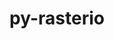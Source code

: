 ---
title: "py-rasterio"
layout: cache
categories: [package, develop]
meta: {"versions": ["1.3.8", "1.3.9"], "compilers": ["apple-clang@=15.0.0", "gcc@=11.3.0"], "oss": ["ubuntu22.04", "ventura"], "platforms": ["darwin", "linux"], "targets": ["aarch64", "x86_64_v3"], "stacks": ["ml-darwin-aarch64-mps", "ml-linux-x86_64-cpu", "ml-linux-x86_64-cuda", "root"], "num_specs": 42, "num_specs_by_stack": {"ml-darwin-aarch64-mps": 2, "root": 42, "ml-linux-x86_64-cpu": 19, "ml-linux-x86_64-cuda": 21}}
spec_details: [{"hash": "emon6rfza6xematdyl6zmwjcdk3usxnj", "compiler": "apple-clang@=15.0.0", "versions": ["1.3.8"], "os": "ventura", "platform": "darwin", "target": "aarch64", "variants": ["build_system=python_pip"], "stacks": ["ml-darwin-aarch64-mps", "root"], "size": "-", "tarball": "https://binaries.spack.io/develop/build_cache/darwin-ventura-aarch64/apple-clang-15.0.0/py-rasterio-1.3.8/darwin-ventura-aarch64-apple-clang-15.0.0-py-rasterio-1.3.8-emon6rfza6xematdyl6zmwjcdk3usxnj.spack"}, {"hash": "a2so57q6z2nwzt53itru77c6olg2uuwx", "compiler": "apple-clang@=15.0.0", "versions": ["1.3.9"], "os": "ventura", "platform": "darwin", "target": "aarch64", "variants": ["build_system=python_pip"], "stacks": ["ml-darwin-aarch64-mps", "root"], "size": "-", "tarball": "https://binaries.spack.io/develop/build_cache/darwin-ventura-aarch64/apple-clang-15.0.0/py-rasterio-1.3.9/darwin-ventura-aarch64-apple-clang-15.0.0-py-rasterio-1.3.9-a2so57q6z2nwzt53itru77c6olg2uuwx.spack"}, {"hash": "4ozlx26ryufz3ltvzbrrjv7uqkrayvck", "compiler": "gcc@=11.3.0", "versions": ["1.3.8"], "os": "ubuntu22.04", "platform": "linux", "target": "x86_64_v3", "variants": ["build_system=python_pip"], "stacks": ["root", "ml-linux-x86_64-cpu"], "size": "-", "tarball": "https://binaries.spack.io/develop/build_cache/linux-ubuntu22.04-x86_64_v3/gcc-11.3.0/py-rasterio-1.3.8/linux-ubuntu22.04-x86_64_v3-gcc-11.3.0-py-rasterio-1.3.8-4ozlx26ryufz3ltvzbrrjv7uqkrayvck.spack"}, {"hash": "5goif67wc74djn53m5uh5exj7koksxnz", "compiler": "gcc@=11.3.0", "versions": ["1.3.8"], "os": "ubuntu22.04", "platform": "linux", "target": "x86_64_v3", "variants": ["build_system=python_pip"], "stacks": ["root", "ml-linux-x86_64-cuda"], "size": "-", "tarball": "https://binaries.spack.io/develop/build_cache/linux-ubuntu22.04-x86_64_v3/gcc-11.3.0/py-rasterio-1.3.8/linux-ubuntu22.04-x86_64_v3-gcc-11.3.0-py-rasterio-1.3.8-5goif67wc74djn53m5uh5exj7koksxnz.spack"}, {"hash": "4pfxeq45bccyfpxz6xfe5olulsxfwekj", "compiler": "gcc@=11.3.0", "versions": ["1.3.8"], "os": "ubuntu22.04", "platform": "linux", "target": "x86_64_v3", "variants": ["build_system=python_pip"], "stacks": ["root", "ml-linux-x86_64-cpu"], "size": "-", "tarball": "https://binaries.spack.io/develop/build_cache/linux-ubuntu22.04-x86_64_v3/gcc-11.3.0/py-rasterio-1.3.8/linux-ubuntu22.04-x86_64_v3-gcc-11.3.0-py-rasterio-1.3.8-4pfxeq45bccyfpxz6xfe5olulsxfwekj.spack"}, {"hash": "6ba5y7wmhaoso4d7kjocnb7o4igvha4c", "compiler": "gcc@=11.3.0", "versions": ["1.3.8"], "os": "ubuntu22.04", "platform": "linux", "target": "x86_64_v3", "variants": ["build_system=python_pip"], "stacks": ["root", "ml-linux-x86_64-cuda"], "size": "-", "tarball": "https://binaries.spack.io/develop/build_cache/linux-ubuntu22.04-x86_64_v3/gcc-11.3.0/py-rasterio-1.3.8/linux-ubuntu22.04-x86_64_v3-gcc-11.3.0-py-rasterio-1.3.8-6ba5y7wmhaoso4d7kjocnb7o4igvha4c.spack"}, {"hash": "xolb6fyj2o44upurg2fxmvjzjxhdjari", "compiler": "gcc@=11.3.0", "versions": ["1.3.8"], "os": "ubuntu22.04", "platform": "linux", "target": "x86_64_v3", "variants": ["build_system=python_pip"], "stacks": ["root", "ml-linux-x86_64-cpu"], "size": "-", "tarball": "https://binaries.spack.io/develop/build_cache/linux-ubuntu22.04-x86_64_v3/gcc-11.3.0/py-rasterio-1.3.8/linux-ubuntu22.04-x86_64_v3-gcc-11.3.0-py-rasterio-1.3.8-xolb6fyj2o44upurg2fxmvjzjxhdjari.spack"}, {"hash": "2c35xk5wziebrfrkgg6ixhv3a2mkpndm", "compiler": "gcc@=11.3.0", "versions": ["1.3.8"], "os": "ubuntu22.04", "platform": "linux", "target": "x86_64_v3", "variants": ["build_system=python_pip"], "stacks": ["root", "ml-linux-x86_64-cpu"], "size": "-", "tarball": "https://binaries.spack.io/develop/build_cache/linux-ubuntu22.04-x86_64_v3/gcc-11.3.0/py-rasterio-1.3.8/linux-ubuntu22.04-x86_64_v3-gcc-11.3.0-py-rasterio-1.3.8-2c35xk5wziebrfrkgg6ixhv3a2mkpndm.spack"}, {"hash": "4outdw4in4ntedthq7cibjhqsjrt6lzw", "compiler": "gcc@=11.3.0", "versions": ["1.3.8"], "os": "ubuntu22.04", "platform": "linux", "target": "x86_64_v3", "variants": ["build_system=python_pip"], "stacks": ["root", "ml-linux-x86_64-cuda"], "size": "-", "tarball": "https://binaries.spack.io/develop/build_cache/linux-ubuntu22.04-x86_64_v3/gcc-11.3.0/py-rasterio-1.3.8/linux-ubuntu22.04-x86_64_v3-gcc-11.3.0-py-rasterio-1.3.8-4outdw4in4ntedthq7cibjhqsjrt6lzw.spack"}, {"hash": "6jfj4tbenwqlrrduawgdnnyapvf2zrfc", "compiler": "gcc@=11.3.0", "versions": ["1.3.8"], "os": "ubuntu22.04", "platform": "linux", "target": "x86_64_v3", "variants": ["build_system=python_pip"], "stacks": ["root", "ml-linux-x86_64-cuda"], "size": "-", "tarball": "https://binaries.spack.io/develop/build_cache/linux-ubuntu22.04-x86_64_v3/gcc-11.3.0/py-rasterio-1.3.8/linux-ubuntu22.04-x86_64_v3-gcc-11.3.0-py-rasterio-1.3.8-6jfj4tbenwqlrrduawgdnnyapvf2zrfc.spack"}, {"hash": "5yup3ymnxo2psbrhipnojzjjqoo5mjn2", "compiler": "gcc@=11.3.0", "versions": ["1.3.8"], "os": "ubuntu22.04", "platform": "linux", "target": "x86_64_v3", "variants": ["build_system=python_pip"], "stacks": ["root", "ml-linux-x86_64-cpu"], "size": "-", "tarball": "https://binaries.spack.io/develop/build_cache/linux-ubuntu22.04-x86_64_v3/gcc-11.3.0/py-rasterio-1.3.8/linux-ubuntu22.04-x86_64_v3-gcc-11.3.0-py-rasterio-1.3.8-5yup3ymnxo2psbrhipnojzjjqoo5mjn2.spack"}, {"hash": "4ol6dtmxiyzdm2mh7ekpje3pmrage2gf", "compiler": "gcc@=11.3.0", "versions": ["1.3.8"], "os": "ubuntu22.04", "platform": "linux", "target": "x86_64_v3", "variants": ["build_system=python_pip"], "stacks": ["root", "ml-linux-x86_64-cuda"], "size": "-", "tarball": "https://binaries.spack.io/develop/build_cache/linux-ubuntu22.04-x86_64_v3/gcc-11.3.0/py-rasterio-1.3.8/linux-ubuntu22.04-x86_64_v3-gcc-11.3.0-py-rasterio-1.3.8-4ol6dtmxiyzdm2mh7ekpje3pmrage2gf.spack"}, {"hash": "yfjwp6dkfl4m4ajg7ruyf77d5f3r7lmx", "compiler": "gcc@=11.3.0", "versions": ["1.3.8"], "os": "ubuntu22.04", "platform": "linux", "target": "x86_64_v3", "variants": ["build_system=python_pip"], "stacks": ["root", "ml-linux-x86_64-cpu"], "size": "-", "tarball": "https://binaries.spack.io/develop/build_cache/linux-ubuntu22.04-x86_64_v3/gcc-11.3.0/py-rasterio-1.3.8/linux-ubuntu22.04-x86_64_v3-gcc-11.3.0-py-rasterio-1.3.8-yfjwp6dkfl4m4ajg7ruyf77d5f3r7lmx.spack"}, {"hash": "4ceorhzwbyqforxhgivt6mbultvshsy7", "compiler": "gcc@=11.3.0", "versions": ["1.3.8"], "os": "ubuntu22.04", "platform": "linux", "target": "x86_64_v3", "variants": ["build_system=python_pip"], "stacks": ["root", "ml-linux-x86_64-cpu"], "size": "-", "tarball": "https://binaries.spack.io/develop/build_cache/linux-ubuntu22.04-x86_64_v3/gcc-11.3.0/py-rasterio-1.3.8/linux-ubuntu22.04-x86_64_v3-gcc-11.3.0-py-rasterio-1.3.8-4ceorhzwbyqforxhgivt6mbultvshsy7.spack"}, {"hash": "ssyee3cveq3dl7q5zie3gufniqzdrzim", "compiler": "gcc@=11.3.0", "versions": ["1.3.8"], "os": "ubuntu22.04", "platform": "linux", "target": "x86_64_v3", "variants": ["build_system=python_pip"], "stacks": ["root", "ml-linux-x86_64-cpu"], "size": "-", "tarball": "https://binaries.spack.io/develop/build_cache/linux-ubuntu22.04-x86_64_v3/gcc-11.3.0/py-rasterio-1.3.8/linux-ubuntu22.04-x86_64_v3-gcc-11.3.0-py-rasterio-1.3.8-ssyee3cveq3dl7q5zie3gufniqzdrzim.spack"}, {"hash": "bngktl4cr5islqlgrgadm22ojx6pa3q7", "compiler": "gcc@=11.3.0", "versions": ["1.3.8"], "os": "ubuntu22.04", "platform": "linux", "target": "x86_64_v3", "variants": ["build_system=python_pip"], "stacks": ["root", "ml-linux-x86_64-cpu"], "size": "-", "tarball": "https://binaries.spack.io/develop/build_cache/linux-ubuntu22.04-x86_64_v3/gcc-11.3.0/py-rasterio-1.3.8/linux-ubuntu22.04-x86_64_v3-gcc-11.3.0-py-rasterio-1.3.8-bngktl4cr5islqlgrgadm22ojx6pa3q7.spack"}, {"hash": "7u4xuyruip6ueyypgvgmkg6xu7ijlbfd", "compiler": "gcc@=11.3.0", "versions": ["1.3.8"], "os": "ubuntu22.04", "platform": "linux", "target": "x86_64_v3", "variants": ["build_system=python_pip"], "stacks": ["root", "ml-linux-x86_64-cpu"], "size": "-", "tarball": "https://binaries.spack.io/develop/build_cache/linux-ubuntu22.04-x86_64_v3/gcc-11.3.0/py-rasterio-1.3.8/linux-ubuntu22.04-x86_64_v3-gcc-11.3.0-py-rasterio-1.3.8-7u4xuyruip6ueyypgvgmkg6xu7ijlbfd.spack"}, {"hash": "6p55fa5u7px4hsgafikmt6nzbscz2zqw", "compiler": "gcc@=11.3.0", "versions": ["1.3.8"], "os": "ubuntu22.04", "platform": "linux", "target": "x86_64_v3", "variants": ["build_system=python_pip"], "stacks": ["root", "ml-linux-x86_64-cuda"], "size": "-", "tarball": "https://binaries.spack.io/develop/build_cache/linux-ubuntu22.04-x86_64_v3/gcc-11.3.0/py-rasterio-1.3.8/linux-ubuntu22.04-x86_64_v3-gcc-11.3.0-py-rasterio-1.3.8-6p55fa5u7px4hsgafikmt6nzbscz2zqw.spack"}, {"hash": "qbp22t4v3voiep2xjvukkc5ufv6ibaf3", "compiler": "gcc@=11.3.0", "versions": ["1.3.8"], "os": "ubuntu22.04", "platform": "linux", "target": "x86_64_v3", "variants": ["build_system=python_pip"], "stacks": ["root", "ml-linux-x86_64-cpu"], "size": "-", "tarball": "https://binaries.spack.io/develop/build_cache/linux-ubuntu22.04-x86_64_v3/gcc-11.3.0/py-rasterio-1.3.8/linux-ubuntu22.04-x86_64_v3-gcc-11.3.0-py-rasterio-1.3.8-qbp22t4v3voiep2xjvukkc5ufv6ibaf3.spack"}, {"hash": "g5v3eiehqswxjso7i2i5f5fxiyqxbk23", "compiler": "gcc@=11.3.0", "versions": ["1.3.8"], "os": "ubuntu22.04", "platform": "linux", "target": "x86_64_v3", "variants": ["build_system=python_pip"], "stacks": ["root", "ml-linux-x86_64-cuda"], "size": "-", "tarball": "https://binaries.spack.io/develop/build_cache/linux-ubuntu22.04-x86_64_v3/gcc-11.3.0/py-rasterio-1.3.8/linux-ubuntu22.04-x86_64_v3-gcc-11.3.0-py-rasterio-1.3.8-g5v3eiehqswxjso7i2i5f5fxiyqxbk23.spack"}, {"hash": "tg3mow2a5zwhamqq3mmszkliubvdgqit", "compiler": "gcc@=11.3.0", "versions": ["1.3.8"], "os": "ubuntu22.04", "platform": "linux", "target": "x86_64_v3", "variants": ["build_system=python_pip"], "stacks": ["root", "ml-linux-x86_64-cuda"], "size": "-", "tarball": "https://binaries.spack.io/develop/build_cache/linux-ubuntu22.04-x86_64_v3/gcc-11.3.0/py-rasterio-1.3.8/linux-ubuntu22.04-x86_64_v3-gcc-11.3.0-py-rasterio-1.3.8-tg3mow2a5zwhamqq3mmszkliubvdgqit.spack"}, {"hash": "e6lkqzib7tvvttgd4ldnhj27yjpobx7y", "compiler": "gcc@=11.3.0", "versions": ["1.3.8"], "os": "ubuntu22.04", "platform": "linux", "target": "x86_64_v3", "variants": ["build_system=python_pip"], "stacks": ["root", "ml-linux-x86_64-cuda"], "size": "-", "tarball": "https://binaries.spack.io/develop/build_cache/linux-ubuntu22.04-x86_64_v3/gcc-11.3.0/py-rasterio-1.3.8/linux-ubuntu22.04-x86_64_v3-gcc-11.3.0-py-rasterio-1.3.8-e6lkqzib7tvvttgd4ldnhj27yjpobx7y.spack"}, {"hash": "tjjcnigm3uygttc364pgza6vphhjvyik", "compiler": "gcc@=11.3.0", "versions": ["1.3.8"], "os": "ubuntu22.04", "platform": "linux", "target": "x86_64_v3", "variants": ["build_system=python_pip"], "stacks": ["root", "ml-linux-x86_64-cuda"], "size": "-", "tarball": "https://binaries.spack.io/develop/build_cache/linux-ubuntu22.04-x86_64_v3/gcc-11.3.0/py-rasterio-1.3.8/linux-ubuntu22.04-x86_64_v3-gcc-11.3.0-py-rasterio-1.3.8-tjjcnigm3uygttc364pgza6vphhjvyik.spack"}, {"hash": "j7s5rgfo7gjdslzcipczh4i3k7mnpwlk", "compiler": "gcc@=11.3.0", "versions": ["1.3.8"], "os": "ubuntu22.04", "platform": "linux", "target": "x86_64_v3", "variants": ["build_system=python_pip"], "stacks": ["root", "ml-linux-x86_64-cpu"], "size": "-", "tarball": "https://binaries.spack.io/develop/build_cache/linux-ubuntu22.04-x86_64_v3/gcc-11.3.0/py-rasterio-1.3.8/linux-ubuntu22.04-x86_64_v3-gcc-11.3.0-py-rasterio-1.3.8-j7s5rgfo7gjdslzcipczh4i3k7mnpwlk.spack"}, {"hash": "weqmbxzre6hjztnlonhqyfp2dy43c4hh", "compiler": "gcc@=11.3.0", "versions": ["1.3.8"], "os": "ubuntu22.04", "platform": "linux", "target": "x86_64_v3", "variants": ["build_system=python_pip"], "stacks": ["root", "ml-linux-x86_64-cpu"], "size": "-", "tarball": "https://binaries.spack.io/develop/build_cache/linux-ubuntu22.04-x86_64_v3/gcc-11.3.0/py-rasterio-1.3.8/linux-ubuntu22.04-x86_64_v3-gcc-11.3.0-py-rasterio-1.3.8-weqmbxzre6hjztnlonhqyfp2dy43c4hh.spack"}, {"hash": "edwnr3i7pv65qbjzzf5q2o3hvtzsf2ds", "compiler": "gcc@=11.3.0", "versions": ["1.3.8"], "os": "ubuntu22.04", "platform": "linux", "target": "x86_64_v3", "variants": ["build_system=python_pip"], "stacks": ["root", "ml-linux-x86_64-cpu"], "size": "-", "tarball": "https://binaries.spack.io/develop/build_cache/linux-ubuntu22.04-x86_64_v3/gcc-11.3.0/py-rasterio-1.3.8/linux-ubuntu22.04-x86_64_v3-gcc-11.3.0-py-rasterio-1.3.8-edwnr3i7pv65qbjzzf5q2o3hvtzsf2ds.spack"}, {"hash": "wqdhps7oet7ujtxrlpixterpd6kzoplr", "compiler": "gcc@=11.3.0", "versions": ["1.3.8"], "os": "ubuntu22.04", "platform": "linux", "target": "x86_64_v3", "variants": ["build_system=python_pip"], "stacks": ["root", "ml-linux-x86_64-cuda"], "size": "-", "tarball": "https://binaries.spack.io/develop/build_cache/linux-ubuntu22.04-x86_64_v3/gcc-11.3.0/py-rasterio-1.3.8/linux-ubuntu22.04-x86_64_v3-gcc-11.3.0-py-rasterio-1.3.8-wqdhps7oet7ujtxrlpixterpd6kzoplr.spack"}, {"hash": "fyxztix6c6j3qx6o5wtzgvl6ylsxergg", "compiler": "gcc@=11.3.0", "versions": ["1.3.8"], "os": "ubuntu22.04", "platform": "linux", "target": "x86_64_v3", "variants": ["build_system=python_pip"], "stacks": ["root", "ml-linux-x86_64-cuda"], "size": "-", "tarball": "https://binaries.spack.io/develop/build_cache/linux-ubuntu22.04-x86_64_v3/gcc-11.3.0/py-rasterio-1.3.8/linux-ubuntu22.04-x86_64_v3-gcc-11.3.0-py-rasterio-1.3.8-fyxztix6c6j3qx6o5wtzgvl6ylsxergg.spack"}, {"hash": "cjx23werf6e6k3zrkqt5bwfftoubdzfy", "compiler": "gcc@=11.3.0", "versions": ["1.3.8"], "os": "ubuntu22.04", "platform": "linux", "target": "x86_64_v3", "variants": ["build_system=python_pip"], "stacks": ["root", "ml-linux-x86_64-cuda"], "size": "-", "tarball": "https://binaries.spack.io/develop/build_cache/linux-ubuntu22.04-x86_64_v3/gcc-11.3.0/py-rasterio-1.3.8/linux-ubuntu22.04-x86_64_v3-gcc-11.3.0-py-rasterio-1.3.8-cjx23werf6e6k3zrkqt5bwfftoubdzfy.spack"}, {"hash": "sbbqkenhggcpttcuxrndq7nrw3kfch74", "compiler": "gcc@=11.3.0", "versions": ["1.3.8"], "os": "ubuntu22.04", "platform": "linux", "target": "x86_64_v3", "variants": ["build_system=python_pip"], "stacks": ["root", "ml-linux-x86_64-cuda"], "size": "-", "tarball": "https://binaries.spack.io/develop/build_cache/linux-ubuntu22.04-x86_64_v3/gcc-11.3.0/py-rasterio-1.3.8/linux-ubuntu22.04-x86_64_v3-gcc-11.3.0-py-rasterio-1.3.8-sbbqkenhggcpttcuxrndq7nrw3kfch74.spack"}, {"hash": "hq7dlwprwxcvnejjrl26qvfvfovtg3hp", "compiler": "gcc@=11.3.0", "versions": ["1.3.8"], "os": "ubuntu22.04", "platform": "linux", "target": "x86_64_v3", "variants": ["build_system=python_pip"], "stacks": ["root", "ml-linux-x86_64-cpu"], "size": "-", "tarball": "https://binaries.spack.io/develop/build_cache/linux-ubuntu22.04-x86_64_v3/gcc-11.3.0/py-rasterio-1.3.8/linux-ubuntu22.04-x86_64_v3-gcc-11.3.0-py-rasterio-1.3.8-hq7dlwprwxcvnejjrl26qvfvfovtg3hp.spack"}, {"hash": "hib634gfusmpuevc3ugaq5qbyxg5efzz", "compiler": "gcc@=11.3.0", "versions": ["1.3.9"], "os": "ubuntu22.04", "platform": "linux", "target": "x86_64_v3", "variants": ["build_system=python_pip"], "stacks": ["root", "ml-linux-x86_64-cpu"], "size": "-", "tarball": "https://binaries.spack.io/develop/build_cache/linux-ubuntu22.04-x86_64_v3/gcc-11.3.0/py-rasterio-1.3.9/linux-ubuntu22.04-x86_64_v3-gcc-11.3.0-py-rasterio-1.3.9-hib634gfusmpuevc3ugaq5qbyxg5efzz.spack"}, {"hash": "p42sth2w76nsvosirvobmjd6up6gbz7u", "compiler": "gcc@=11.3.0", "versions": ["1.3.8"], "os": "ubuntu22.04", "platform": "linux", "target": "x86_64_v3", "variants": ["build_system=python_pip"], "stacks": ["root", "ml-linux-x86_64-cuda"], "size": "-", "tarball": "https://binaries.spack.io/develop/build_cache/linux-ubuntu22.04-x86_64_v3/gcc-11.3.0/py-rasterio-1.3.8/linux-ubuntu22.04-x86_64_v3-gcc-11.3.0-py-rasterio-1.3.8-p42sth2w76nsvosirvobmjd6up6gbz7u.spack"}, {"hash": "yee6w5vpdwmadoivvaeidxsowuqe6jni", "compiler": "gcc@=11.3.0", "versions": ["1.3.8"], "os": "ubuntu22.04", "platform": "linux", "target": "x86_64_v3", "variants": ["build_system=python_pip"], "stacks": ["root", "ml-linux-x86_64-cpu"], "size": "-", "tarball": "https://binaries.spack.io/develop/build_cache/linux-ubuntu22.04-x86_64_v3/gcc-11.3.0/py-rasterio-1.3.8/linux-ubuntu22.04-x86_64_v3-gcc-11.3.0-py-rasterio-1.3.8-yee6w5vpdwmadoivvaeidxsowuqe6jni.spack"}, {"hash": "nfzdpfzml6rnpzsz2lpcrvw7gsargexv", "compiler": "gcc@=11.3.0", "versions": ["1.3.8"], "os": "ubuntu22.04", "platform": "linux", "target": "x86_64_v3", "variants": ["build_system=python_pip"], "stacks": ["root", "ml-linux-x86_64-cuda"], "size": "-", "tarball": "https://binaries.spack.io/develop/build_cache/linux-ubuntu22.04-x86_64_v3/gcc-11.3.0/py-rasterio-1.3.8/linux-ubuntu22.04-x86_64_v3-gcc-11.3.0-py-rasterio-1.3.8-nfzdpfzml6rnpzsz2lpcrvw7gsargexv.spack"}, {"hash": "p3sf2n5ilqzb3hewdip4waqig3atqfuh", "compiler": "gcc@=11.3.0", "versions": ["1.3.8"], "os": "ubuntu22.04", "platform": "linux", "target": "x86_64_v3", "variants": ["build_system=python_pip"], "stacks": ["root", "ml-linux-x86_64-cuda"], "size": "-", "tarball": "https://binaries.spack.io/develop/build_cache/linux-ubuntu22.04-x86_64_v3/gcc-11.3.0/py-rasterio-1.3.8/linux-ubuntu22.04-x86_64_v3-gcc-11.3.0-py-rasterio-1.3.8-p3sf2n5ilqzb3hewdip4waqig3atqfuh.spack"}, {"hash": "mogm7hjdcyhup6sadvsly4wwk75i6wj7", "compiler": "gcc@=11.3.0", "versions": ["1.3.8"], "os": "ubuntu22.04", "platform": "linux", "target": "x86_64_v3", "variants": ["build_system=python_pip"], "stacks": ["root", "ml-linux-x86_64-cpu"], "size": "-", "tarball": "https://binaries.spack.io/develop/build_cache/linux-ubuntu22.04-x86_64_v3/gcc-11.3.0/py-rasterio-1.3.8/linux-ubuntu22.04-x86_64_v3-gcc-11.3.0-py-rasterio-1.3.8-mogm7hjdcyhup6sadvsly4wwk75i6wj7.spack"}, {"hash": "q2hxlv7cglzmizkkgz7xqw4cp3hg4vek", "compiler": "gcc@=11.3.0", "versions": ["1.3.8"], "os": "ubuntu22.04", "platform": "linux", "target": "x86_64_v3", "variants": ["build_system=python_pip"], "stacks": ["root", "ml-linux-x86_64-cuda"], "size": "-", "tarball": "https://binaries.spack.io/develop/build_cache/linux-ubuntu22.04-x86_64_v3/gcc-11.3.0/py-rasterio-1.3.8/linux-ubuntu22.04-x86_64_v3-gcc-11.3.0-py-rasterio-1.3.8-q2hxlv7cglzmizkkgz7xqw4cp3hg4vek.spack"}, {"hash": "nz44scfdflhmx5lu7s5ljerpjbthtuoa", "compiler": "gcc@=11.3.0", "versions": ["1.3.8"], "os": "ubuntu22.04", "platform": "linux", "target": "x86_64_v3", "variants": ["build_system=python_pip"], "stacks": ["root", "ml-linux-x86_64-cpu"], "size": "-", "tarball": "https://binaries.spack.io/develop/build_cache/linux-ubuntu22.04-x86_64_v3/gcc-11.3.0/py-rasterio-1.3.8/linux-ubuntu22.04-x86_64_v3-gcc-11.3.0-py-rasterio-1.3.8-nz44scfdflhmx5lu7s5ljerpjbthtuoa.spack"}, {"hash": "kq5xec63vxdkzoapenqwdovbyohcvj4o", "compiler": "gcc@=11.3.0", "versions": ["1.3.8"], "os": "ubuntu22.04", "platform": "linux", "target": "x86_64_v3", "variants": ["build_system=python_pip"], "stacks": ["root", "ml-linux-x86_64-cuda"], "size": "-", "tarball": "https://binaries.spack.io/develop/build_cache/linux-ubuntu22.04-x86_64_v3/gcc-11.3.0/py-rasterio-1.3.8/linux-ubuntu22.04-x86_64_v3-gcc-11.3.0-py-rasterio-1.3.8-kq5xec63vxdkzoapenqwdovbyohcvj4o.spack"}, {"hash": "syhomjpk6nqd2dvcljzrgsx6cxkmn4ao", "compiler": "gcc@=11.3.0", "versions": ["1.3.9"], "os": "ubuntu22.04", "platform": "linux", "target": "x86_64_v3", "variants": ["build_system=python_pip"], "stacks": ["root", "ml-linux-x86_64-cuda"], "size": "-", "tarball": "https://binaries.spack.io/develop/build_cache/linux-ubuntu22.04-x86_64_v3/gcc-11.3.0/py-rasterio-1.3.9/linux-ubuntu22.04-x86_64_v3-gcc-11.3.0-py-rasterio-1.3.9-syhomjpk6nqd2dvcljzrgsx6cxkmn4ao.spack"}, {"hash": "zby4oh2thbfp3k4h4hnqef4zxy3fvj7e", "compiler": "gcc@=11.3.0", "versions": ["1.3.8"], "os": "ubuntu22.04", "platform": "linux", "target": "x86_64_v3", "variants": ["build_system=python_pip"], "stacks": ["root", "ml-linux-x86_64-cuda"], "size": "-", "tarball": "https://binaries.spack.io/develop/build_cache/linux-ubuntu22.04-x86_64_v3/gcc-11.3.0/py-rasterio-1.3.8/linux-ubuntu22.04-x86_64_v3-gcc-11.3.0-py-rasterio-1.3.8-zby4oh2thbfp3k4h4hnqef4zxy3fvj7e.spack"}]
---